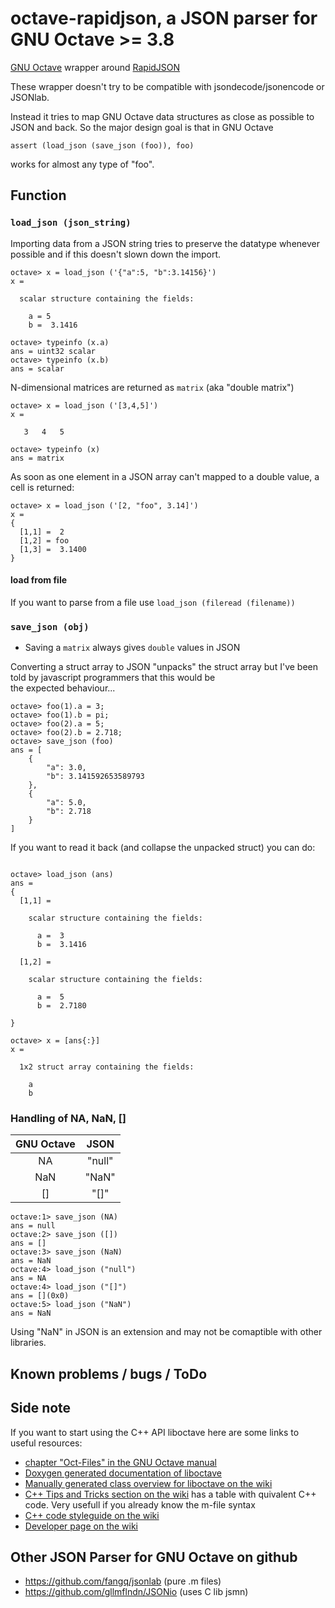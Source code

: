 # octave-rapidjson, a JSON parser for GNU Octave >= 3.8

[GNU Octave](https://www.gnu.org/software/octave/) wrapper around [RapidJSON](http://rapidjson.org/)

These wrapper doesn't try to be compatible with jsondecode/jsonencode or JSONlab.

Instead it tries to map GNU Octave data structures as close as possible
to JSON and back. So the major design goal is that in GNU Octave

```
assert (load_json (save_json (foo)), foo)
```

works for almost any type of "foo".

## Function

### `load_json (json_string)`

Importing data from a JSON string tries to preserve the datatype whenever possible and if this doesn't slown down the import.

```
octave> x = load_json ('{"a":5, "b":3.14156}')
x =

  scalar structure containing the fields:

    a = 5
    b =  3.1416

octave> typeinfo (x.a)
ans = uint32 scalar
octave> typeinfo (x.b)
ans = scalar
```

N-dimensional matrices are returned as `matrix` (aka "double matrix")

```
octave> x = load_json ('[3,4,5]')
x =

   3   4   5

octave> typeinfo (x)
ans = matrix
```

As soon as one element in a JSON array can't mapped to a double value, a cell is returned:

```
octave> x = load_json ('[2, "foo", 3.14]')
x =
{
  [1,1] =  2
  [1,2] = foo
  [1,3] =  3.1400
}
```

#### load from file

 If you want to parse from a file use `load_json (fileread (filename))`


### `save_json (obj)`

* Saving a `matrix` always gives `double` values in JSON


Converting a struct array to JSON "unpacks" the struct array but I've been told by javascript programmers that this would be  
the expected behaviour...

```
octave> foo(1).a = 3;
octave> foo(1).b = pi;
octave> foo(2).a = 5;
octave> foo(2).b = 2.718;
octave> save_json (foo)
ans = [
    {
        "a": 3.0,
        "b": 3.141592653589793
    },
    {
        "a": 5.0,
        "b": 2.718
    }
]

```

If you want to read it back (and collapse the unpacked struct) you can do:

```

octave> load_json (ans)
ans =
{
  [1,1] =

    scalar structure containing the fields:

      a =  3
      b =  3.1416

  [1,2] =

    scalar structure containing the fields:

      a =  5
      b =  2.7180

}

octave> x = [ans{:}]
x =

  1x2 struct array containing the fields:

    a
    b
```

### Handling of NA, NaN, []

|GNU Octave| JSON |
|:--------:|:----:|
|NA        |"null"|
|NaN       |"NaN" |
|[]        |"[]"  |

```
octave:1> save_json (NA)
ans = null
octave:2> save_json ([])
ans = []
octave:3> save_json (NaN)
ans = NaN
octave:4> load_json ("null")
ans = NA
octave:4> load_json ("[]")
ans = [](0x0)
octave:5> load_json ("NaN")
ans = NaN
```

Using "NaN" in JSON is an extension and may not be comaptible with other libraries.

## Known problems / bugs / ToDo

## Side note

If you want to start using the C++ API liboctave here are some links to useful resources:

* [chapter "Oct-Files" in the GNU Octave manual](https://www.gnu.org/software/octave/doc/interpreter/Oct_002dFiles.html#Oct_002dFiles)
* [Doxygen generated documentation of liboctave](http://wiki.octave.org/Doxygen)
* [Manually generated class overview for liboctave on the wiki](http://wiki.octave.org/Project_liboctave_4.2)
* [C++ Tips and Tricks section on the wiki](http://wiki.octave.org/Tips_and_tricks#C.2B.2B) has a table with quivalent C++ code. Very usefull if you already know the m-file syntax
* [C++ code styleguide on the wiki](http://wiki.octave.org/C%2B%2B_style_guide)
* [Developer page on the wiki](http://wiki.octave.org/Developers)

## Other JSON Parser for GNU Octave on github

* https://github.com/fangq/jsonlab (pure .m files)
* https://github.com/gllmflndn/JSONio (uses C lib jsmn)
